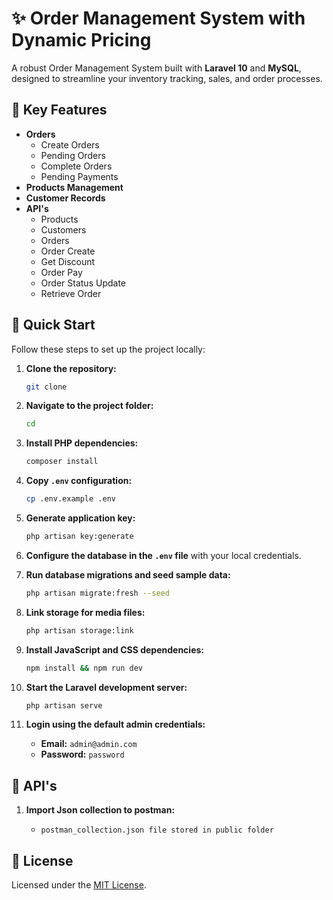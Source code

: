 # ✨ Order Management System with Dynamic Pricing

A robust Order Management System built with **Laravel 10** and **MySQL**, designed to streamline your inventory tracking, sales, and order processes.

## 🌟 Key Features

- **Orders**
  - Create Orders
  - Pending Orders
  - Complete Orders
  - Pending Payments
- **Products Management**
- **Customer Records**
- **API's**
  - Products
  - Customers
  - Orders
  - Order Create
  - Get Discount
  - Order Pay
  - Order Status Update
  - Retrieve Order

## 🚀 Quick Start

Follow these steps to set up the project locally:

1. **Clone the repository:**

    ```bash
    git clone
    ```

2. **Navigate to the project folder:**

    ```bash
    cd
    ```

3. **Install PHP dependencies:**

    ```bash
    composer install
    ```

4. **Copy `.env` configuration:**

    ```bash
    cp .env.example .env
    ```

5. **Generate application key:**

    ```bash
    php artisan key:generate
    ```

6. **Configure the database in the `.env` file** with your local credentials.

7. **Run database migrations and seed sample data:**

    ```bash
    php artisan migrate:fresh --seed
    ```

8. **Link storage for media files:**

    ```bash
    php artisan storage:link
    ```

9. **Install JavaScript and CSS dependencies:**

    ```bash
    npm install && npm run dev
    ```

10. **Start the Laravel development server:**

    ```bash
    php artisan serve
    ```

11. **Login using the default admin credentials:**

    - **Email:** `admin@admin.com`
    - **Password:** `password`

## 🚀 API's

1. **Import Json collection to postman:**

    - `postman_collection.json file stored in public folder`

## 📄 License

Licensed under the [MIT License](LICENSE).

